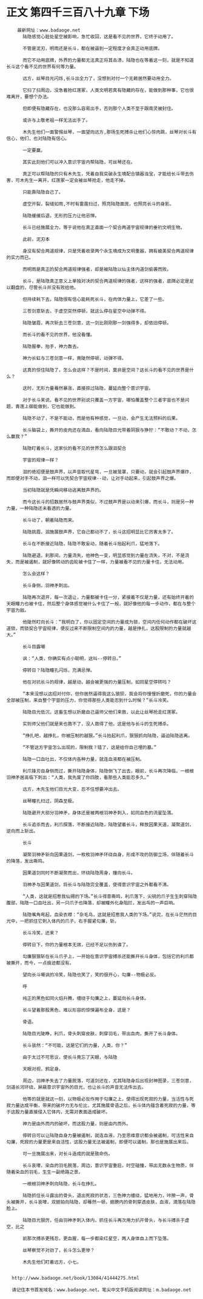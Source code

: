 # 正文 第四千三百八十九章 下场
        最新网址：www.badaoge.net
          陆隐感觉心脏处星空被影响，急忙收回，这是看不见的世界，它终于动用了。
      
          不管是泥刃，明雨还是长斗，都在被逼到一定程度才会真正动用底牌。
      
          而它不动用底牌，外界的力量都无法真正将其击溃，陆隐也在等着这一刻，就是不知道长斗这个看不见的世界有何等力量。
      
          远方，丝琴目光闪烁,长斗出全力了，没想到对付一个无赖居然要动用全力。
      
          它扫了扫周边，没急着抢红莲冢，人类文明若真有隐藏的存在，能做到那种事，它也很难离开，要想个办法。
      
          但即便有隐藏存在，也没那么容易出手，否则那个人类不至于跟南灵被封住。
      
          或许与上敬老祖一样无法出手了。
      
          木先生他们一面警惕丝琴，一面望向远方,那场生死搏杀让他们心惊肉跳，丝琴对长斗有信心，他们，也对陆隐有信心。
      
          一定要赢。
      
          其实此刻他们可以冲入意识宇宙内帮陆隐，可丝琴还在。
      
          真正可以帮陆隐的只有木先生，凭着自我突破永生境配合镇器浊宝，才能给长斗带去伤害，可木先生一离开，红莲冢一定会被丝琴抢走，他走不掉。
      
          只能靠陆隐自己了。
      
          虚空开裂，裂缝如雨,不时有雷霆扫过，照亮陆隐面庞，也照亮长斗的身影。
      
          陆隐缓缓后退，无形的压力让他忌惮。
      
          长斗已经施展全力，等于说他在真正直面一个契合两道宇宙规律的垂钓文明生物。
      
          此前，泥刃本
      
          身没有契合两道规律，只是凭着收录两个永生境成为文明重器，拥有媲美契合两道规律的实力而已。
      
          而明雨是真正的契合两道规律强者，却是被陆隐以仙主体内道剑偷袭而败。
      
          长斗，是陆隐真正意义上单独对决的契合两道规律的强者，这样的强者，底牌必定是足以翻盘的，尽管长斗并没有败给他。
      
          但持续耗下去，陆隐很有信心能耗死长斗，在肉体力量上，它差了一些。
      
          三苍剑意斩去，于虚空突然停顿，就这么停在星空中动弹不得。
      
          陆隐皱眉，再次斩去三苍剑意，这一剑比刚刚那一剑强得多，却依旧停顿。
      
          而长斗的看不见的世界，他没看懂。
      
          陆隐握拳，抬手，神力轰去。
      
          神力长虹与三苍剑意一样，竟陡然停顿，动弹不得。
      
          这真的惊住陆隐了，怎么会这样？不是时间，莫非是空间？这长斗的看不见的世界是什么？
      
          这时，无形力量蓦然暴涨，直接掠过陆隐，蔓延向整个意识宇宙。
      
          对于长斗来说，看不见的世界别说只覆盖一方宇宙，哪怕覆盖整个三者宇宙也不是问题，青莲上御能做到，它也能做到。
      
          陆隐不动了，不是不能动，而是他有种感觉，一旦动，会产生无法预料的后果。
      
          长斗脑袋上，撕开的皮肉还在滴血，看向陆隐目光带着阴狠与狰狞：“不敢动？不动，怎么赢我？”
      
          陆隐盯着长斗，这家伙的看不见的世界怎么跟洄契合
      
          宇宙的规律一样？
      
          洄的绝招便是鼓声界，以声音取代星穹，一旦被笼罩，只要动，就会引起鼓声界爆炸，而即便对手不动，洄一样可以凭契合宇宙规律--动，让对手动起来，引起鼓声界之爆。
      
          当初陆隐就是凭瞬间移动逃离鼓声界的。
      
          而今这长斗的招数居然与鼓声界类似，不过鼓声界是以动来引爆，而长斗，则是另一种力量，一种陆隐还未看透的力量。
      
          长斗动了，朝着陆隐而来。
      
          陆隐挑眉，洄施展鼓声界，它自己都动不了，长斗这招明显比它厉害太多了。
      
          长斗在不断接近陆隐，陆隐不敢妄动，随着长斗抬起利爪，猛地落下。
      
          陆隐避退，刹那间，力量流失，他神色一变，明显感觉到力量在流失，不对，不是流失，而是被遏制，就好像转动的齿轮被卡住了一样，力量被看不见的力量卡住，无法动用。
      
          怎么会这样？
      
          长斗身侧，羽神矛刺出。
      
          陆隐再次退开，每一次退让，力量都被卡住一分，紧接着不仅是力量，还有始终开着的天眼瞳力也被卡住，然后整个身体感觉被什么卡住了一般，就好像他的每一步动作，都在与整个宇宙为敌。
      
          他陡然盯向长斗：“我明白了，你以固定空间的力量成为锁，空间内任何动作都在破坏这道锁，而锁契合宇宙规律，便反过来不断限制空间内的力量，越是挣扎，这股限制的力量就越大。”
      
          长斗目露嘲
      
          讽：“人类，你确实有点小聪明，这叫--停转日。”
      
          停转日？陆隐瞳孔闪烁，充满忌惮。
      
          他在对抗长斗的规律，越是动，越会被更强的力量压制，如同星空停转吗？
      
          “本来没想以这招对付你，但你居然逼得我这么狼狈，我会将你慢慢折磨死，你的力量会全部被压制，来自整个宇宙的压力，你觉得那些人类能忍到什么时候？”长斗冷笑。
      
          陆隐目光低沉，这畜生想以折磨自己逼师父他们来救，以此让丝琴抢走红莲冢。
      
          实则师父他们就是来也救不了，没人救得了他，这是他与长斗的生死搏杀。
      
          “挣扎吧，越挣扎，你被压制的越狠。”长斗抬起利爪，狠狠抓向陆隐，逼迫陆隐逃离。
      
          “不管这方宇宙怎么出现的，限制我？错了，这是给你自己埋的墓。”
      
          陆隐一口血吐出，不仅体内各种力量，就连血液都在被压制。
      
          利爪锋刃自身侧而过，撕开陆隐身体，陆隐倒飞了出去，眼前，长斗再次降临，一根根羽神矛居高临下刺出：“人类，我先废了你四肢，看那些人类能忍多久。”
      
          远方，木先生他们目光大变，忍不住想要冲出去。
      
          丝琴瞳孔扫过，阴森至极。
      
          陆隐避开大部分羽神矛，身体还是被两根羽神矛刺入，如同血色的流星坠落。
      
          长斗追杀而去，利爪探落，不断接近陆隐，陆隐望着长斗，释放因果天道，凝聚道剑，逆向而上斩出。
      
          长斗
      
          凝聚羽神矛斩向因果道剑，一枚枚羽神矛环绕自身，形成不攻的防御立场，伴随着长斗的降落，发出嘶鸣。
      
          因果道剑同时不断凝聚而出，环绕陆隐周身，撞向长斗。
      
          羽神矛与因果道剑，将长斗与陆隐完全覆盖，使得意识宇宙之外都看不清。
      
          “人类，这就是招惹我仙翎的下场。”长斗得意嘶鸣，利爪落下，尖锐的爪子生生刺穿陆隐腹部，陆隐一口血吐出，另一只爪子也降落，却被瞳外化身阻拦，发出乓的一声巨响。
      
          陆隐嘴角弯起，血染衣襟：“杂毛鸟，这就是招惹我人类的下场。”说完，在长斗茫然的目光中，一把抓住它刺入体内的爪子，右手握紧勾廉，斩。
      
          长斗冷笑，还来？
      
          停转日下，你的力量根本无效，已经不足以伤到谁了。
      
          勾廉狠狠斩在长斗爪子上，一开始在意识宇宙搏杀还能撕开长斗身体，包括它的利爪都被撕开，而今，一点痕迹都没有。
      
          望向长斗嘲讽的冷笑，陆隐也笑了，笑的很开心，勾廉--物极必反。
      
          呼
      
          纯正的黑色如同火焰升腾，缠绕于勾廉之上，蔓延向长斗身体。
      
          长斗望着那股黑色，难以形容的惊悚遍布全身，这是？
      
          骨语。
      
          陆隐目光陡睁，利爪，骨头刺穿皮肤，刺穿羽毛，带出血肉，撕开了长斗身体。
      
          长斗骇然：“不可能，这是它们的力量，人类，你？”
      
          由于太过不可思议，使长斗竟忘了天眼，与陆隐
      
          天眼对视，鸦定身。
      
          周边，羽神矛失去了力量脱落，可道剑还在，尤其陆隐身后出现封神图录，三苍剑意，剑道长河环绕，屏蔽意识宇宙外的目光，也让长斗的声音无法传出去。
      
          他等的就是就这一刻，以物极必反作用于勾廉之上，使得出现死寂的力量，当活性与死寂力量达成平衡，带来的破坏力无与伦比，尤其施展骨语之后，长斗体内蕴含着死寂的力量，等于这股力量直接侵入它体内，无需对表面造成破坏。
      
          神力是由外而内的破坏，而这股力量，则是由内而外。
      
          停转日可以让陆隐自身力量被遏制，就连血液，乃至思维意识都会被遏制，可活性来自勾廉，死寂的力量更是来自活性，这股力量无法被遏制，即便可以遏制，那也是施展出来后。
      
          可一旦施展出来，对长斗造成的就是致命伤。
      
          长斗哀嚎，染血的羽毛脱落，周边，意识宇宙重启，时空碰撞，带出无数永生物质，伴随着染血的羽毛，生生一副绝路之景。
      
          一根根羽神矛刺向陆隐，长斗在挣扎。
      
          陆隐抓住长斗露出的骨头，退出死寂的状态，三色神力缠绕，猛地用力，咔擦一声，骨头被撕开，长斗哀嚎，双翅拍向陆隐，却蓦然一顿，翅膀内的骨刺穿透皮肤，血液，滴落在陆隐脸上。
      
          陆隐目光狠厉，任由羽神矛刺入体内，抓住长斗再次用力扒开骨头，与长斗搏杀于虚空，比之
      
          前那次搏杀更残忍，更血腥，每一步都染红星空，两人身体自上而下坠落。
      
          丝琴察觉不对劲了，长斗怎么更惨？
      
          木先生他们盯着远方，小七。
      
      
      http://www.badaoge.net/book/13084/41444275.html
      
      请记住本书首发域名：www.badaoge.net。笔尖中文手机版阅读网址：m.badaoge.net